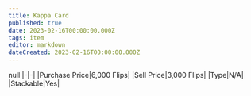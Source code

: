 ```yaml
---
title: Kappa Card
published: true
date: 2023-02-16T00:00:00.000Z
tags: item
editor: markdown
dateCreated: 2023-02-16T00:00:00.000Z
---
```


null
|-|-|
|Purchase Price|6,000 Flips|
|Sell Price|3,000 Flips|
|Type|N/A|
|Stackable|Yes|

